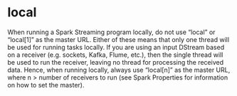 # local

When running a Spark Streaming program locally, do not use “local” or “local\[1\]” as the master URL. Either of these means that only one thread will be used for running tasks locally. If you are using an input DStream based on a receiver \(e.g. sockets, Kafka, Flume, etc.\), then the single thread will be used to run the receiver, leaving no thread for processing the received data. Hence, when running locally, always use “local\[n\]” as the master URL, where n &gt; number of receivers to run \(see Spark Properties for information on how to set the master\).





